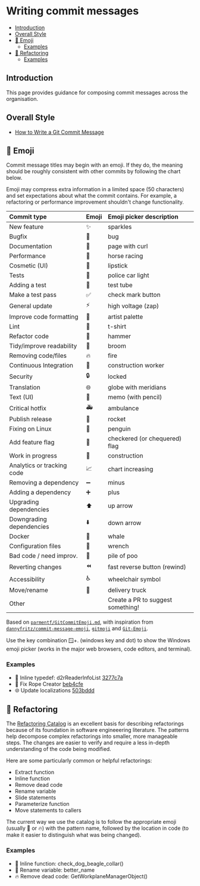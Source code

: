 <!-- omit in toc -->
# Writing commit messages

- [Introduction](#introduction)
- [Overall Style](#overall-style)
- [🙂 Emoji](#-emoji)
  - [Examples](#examples)
- [🔨 Refactoring](#-refactoring)
  - [Examples](#examples-1)

## Introduction

This page provides guidance for composing commit messages across the
organisation.

## Overall Style

* [How to Write a Git Commit Message](https://cbea.ms/git-commit/)

## 🙂 Emoji

Commit message titles may begin with an emoji. If they do, the meaning should
be roughly consistent with other commits by following the chart below.

Emoji may compress extra information in a limited space (50 characters) and set
expectations about what the commit contains. For example, a refactoring or
performance improvement shouldn't change functionality.


| Commit type                | Emoji | Emoji picker description          |
| :------------------------- | :---- | :-------------------------------- |
| New feature                | ✨     | sparkles                          |
| Bugfix                     | 🐛     | bug                               |
| Documentation              | 📃     | page with curl                    |
| Performance                | 🏇     | horse racing                      |
| Cosmetic (UI)              | 💄     | lipstick                          |
| Tests                      | 🚨     | police car light                  |
| Adding a test              | 🧪     | test tube                         |
| Make a test pass           | ✅     | check mark button                 |
| General update             | ⚡     | high voltage (zap)                |
| Improve code formatting    | 🎨     | artist palette                    |
| Lint                       | 👕     | t-shirt                           |
| Refactor code              | 🔨     | hammer                            |
| Tidy/improve readability   | 🧹     | broom                             |
| Removing code/files        | 🔥     | fire                              |
| Continuous Integration     | 👷     | construction worker               |
| Security                   | 🔒     | locked                            |
| Translation                | 🌐     | globe with meridians              |
| Text (UI)                  | 📝     | memo (with pencil)                |
| Critical hotfix            | 🚑     | ambulance                         |
| Publish release            | 🚀     | rocket                            |
| Fixing on Linux            | 🐧     | penguin                           |
| Add feature flag           | 🏁     | checkered (or chequered) flag     |
| Work in progress           | 🚧     | construction                      |
| Analytics or tracking code | 📈     | chart increasing                  |
| Removing a dependency      | ➖     | minus                             |
| Adding a dependency        | ➕     | plus                              |
| Upgrading dependencies     | ⬆️     | up arrow                          |
| Downgrading dependencies   | ⬇️     | down arrow                        |
| Docker                     | 🐳     | whale                             |
| Configuration files        | 🔧     | wrench                            |
| Bad code / need improv.    | 💩     | pile of poo                       |
| Reverting changes          | ⏪     | fast reverse button (rewind)      |
| Accessibility              | ♿     | wheelchair symbol                 |
| Move/rename                | 🚚     | delivery truck                    |
| Other                      |       | Create a PR to suggest something! |

Based on
[`parmentf/GitCommitEmoji.md`](https://gist.github.com/parmentf/035de27d6ed1dce0b36a),
with inspiration from
[`dannyfritz/commit-message-emoji`](https://github.com/dannyfritz/commit-message-emoji),
[`gitmoji`](https://gitmoji.carloscuesta.me/) and [`Git-Emoji`](https://babakks.github.io/article/2020/07/03/emojis-in-git-commit-messages.html).

Use the key combination 🪟+. (windows key and dot) to show the Windows emoji picker
(works in the major web browsers, code editors, and terminal).

### Examples

* 🔨 Inline typedef: d2rReaderInfoList [3277c7a](https://github.com/carveco/carveco/commit/3277c7a6f368102e393d01fefc87b3914d063e9a)
* 🐛 Fix Rope Creator [beb4cfe](https://github.com/carveco/carveco/commit/beb4cfe3f3f6ccc87731438dfcc5fe0523cb0efe)
* 🌐 Update localizations [503bddd](https://github.com/carveco/carveco/commit/503bddd9e795b1a18a1fd49cea0dabef40dda38f)

## 🔨 Refactoring

The [Refactoring Catalog](https://refactoring.com/catalog/) is an excellent
basis for describing refactorings because of its foundation in software
engineeering literature. The patterns help decompose complex refactorings into
smaller, more manageable steps. The changes are easier to verify and require a
less in-depth understanding of the code being modified.

Here are some particularly common or helpful refactorings:
* Extract function
* Inline function
* Remove dead code
* Rename variable
* Slide statements
* Parameterize function
* Move statements to callers

The current way we use the catalog is to follow the appropriate emoji (usually
🔨 or 🔥) with the pattern name, followed by the location in code (to make it
easier to distinguish what was being changed).

### Examples

* 🔨 Inline function: check_dog_beagle_collar()
* 🔨 Rename variable: better_name
* 🔥 Remove dead code: GetWorkplaneManagerObject()
